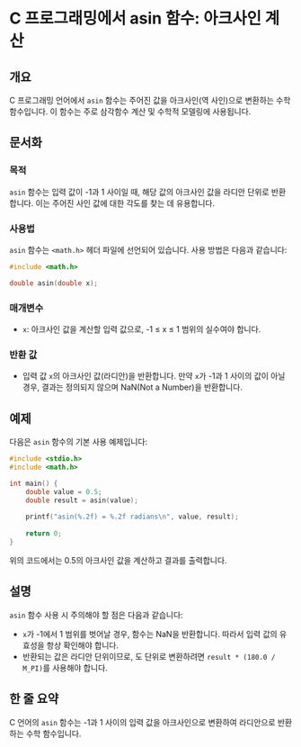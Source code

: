 <!--
Meta Description: # C 프로그래밍에서 asin 함수: 아크사인 계산 ## 개요 C 프로그래밍 언어에서 `asin` 함수는 주어진 값을 아크사인(역 사인)으로 변환하는 수학 함수입니다. 이 함수는 주로 삼각함수 계산 및 수학적 모델링에 사용됩니다. ## 문서화 ### 목적 `asin` ...
Meta Keywords: asin, 아크사인, 함수는, 반환합니다, double
-->

# C 프로그래밍에서 asin 함수: 아크사인 계산

## 개요
C 프로그래밍 언어에서 `asin` 함수는 주어진 값을 아크사인(역 사인)으로 변환하는 수학 함수입니다. 이 함수는 주로 삼각함수 계산 및 수학적 모델링에 사용됩니다.

## 문서화
### 목적
`asin` 함수는 입력 값이 -1과 1 사이일 때, 해당 값의 아크사인 값을 라디안 단위로 반환합니다. 이는 주어진 사인 값에 대한 각도를 찾는 데 유용합니다. 

### 사용법
`asin` 함수는 `<math.h>` 헤더 파일에 선언되어 있습니다. 사용 방법은 다음과 같습니다:

```c
#include <math.h>

double asin(double x);
```

### 매개변수
- `x`: 아크사인 값을 계산할 입력 값으로, -1 ≤ x ≤ 1 범위의 실수여야 합니다.

### 반환 값
- 입력 값 `x`의 아크사인 값(라디안)을 반환합니다. 만약 `x`가 -1과 1 사이의 값이 아닐 경우, 결과는 정의되지 않으며 NaN(Not a Number)을 반환합니다.

## 예제
다음은 `asin` 함수의 기본 사용 예제입니다:

```c
#include <stdio.h>
#include <math.h>

int main() {
    double value = 0.5;
    double result = asin(value);
    
    printf("asin(%.2f) = %.2f radians\n", value, result);
    
    return 0;
}
```

위의 코드에서는 0.5의 아크사인 값을 계산하고 결과를 출력합니다.

## 설명
`asin` 함수 사용 시 주의해야 할 점은 다음과 같습니다:
- `x`가 -1에서 1 범위를 벗어날 경우, 함수는 NaN을 반환합니다. 따라서 입력 값의 유효성을 항상 확인해야 합니다.
- 반환되는 값은 라디안 단위이므로, 도 단위로 변환하려면 `result * (180.0 / M_PI)`를 사용해야 합니다.

## 한 줄 요약
C 언어의 `asin` 함수는 -1과 1 사이의 입력 값을 아크사인으로 변환하여 라디안으로 반환하는 수학 함수입니다.